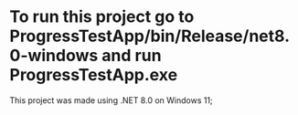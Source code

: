 <h1>To run this project go to ProgressTestApp/bin/Release/net8.0-windows and run ProgressTestApp.exe</h1>
This project was made using .NET 8.0 on Windows 11;
